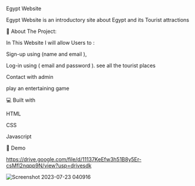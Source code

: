 Egypt Website

Egypt Website is an introductory site about Egypt and its Tourist attractions

🧐 About The Project:

In This Website I will allow Users to :

Sign-up using (name and email ),

Log-in using ( email and password ).
see all the tourist places

Contact with admin

play an entertaining game

💻 Built with

HTML

CSS

Javascript

🚀 Demo

https://drive.google.com/file/d/11137KeEfw3h51B8y5Er-csMfl2nqpp9N/view?usp=drivesdk

![Screenshot 2023-07-23 040916](https://github.com/DinaElbeny/Egypt/assets/73561115/b5161608-ba92-4572-99b6-5e77e9fc72b1)

